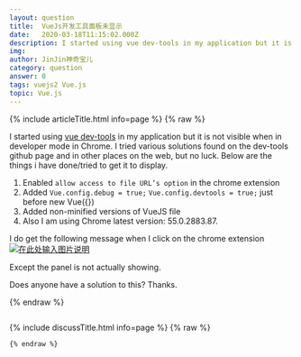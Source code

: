 ```yaml
---
layout: question
title:  VueJs开发工具面板未显示
date:   2020-03-18T11:15:02.000Z
description: I started using vue dev-tools in my application but it is not visible when in...
img: 
author: JinJin神奇宝儿
category: question
answer: 0
tags: vuejs2 Vue.js
topic: Vue.js
---
```

<div class="article-root">
  <div class="article">
    {% include articleTitle.html info=page %}
    {% raw %}
    <div class="article-content"><p>I started using <a href="https://github.com/vuejs/vue-devtools" rel="noreferrer">vue dev-tools</a> in my application but it is not visible when in developer mode in Chrome. I tried various solutions found on the dev-tools github page and in other places on the web, but no luck. Below are the things i have done/tried to get it to display.</p>

<ol>
<li>Enabled <code>allow access to file URL’s option</code> in the chrome extension</li>
<li>Added <code>Vue.config.debug = true;</code> <code>Vue.config.devtools = true;</code> just before new Vue({})</li>
<li>Added non-minified versions of VueJS file</li>
<li>Also I am using Chrome latest version: 55.0.2883.87.</li>
</ol>

<p>I do get the following message when I click on the chrome extension
<a href="https://www.samyoc.com//uploads/users/21979/images/thumbnails/1584529974859.png" data-src="https://www.samyoc.com//uploads/users/21979/images/1584529974859.png" rel="noreferrer"><img src="https://i.stack.imgur.com/a8C41.png" alt="在此处输入图片说明"></a></p>

<p>Except the panel is not actually showing. </p>

<p>Does anyone have a solution to this? Thanks.</p></div>
    {% endraw %}
  </div>
  <p style="height: 0;width:0;overflow: hidden;"> 第2176篇《VueJs开发工具面板未显示》来自Winter(https://github.com/aiyld/aiyld.github.io)的站点</p>
  <div class="discuss-wrapper">
    {% include discussTitle.html info=page %}
    {% raw %}
    
    {% endraw %}
  </div>
<div>
